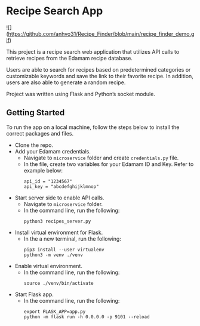 # Recipe Search App
![] (https://github.com/anhvo31/Recipe_Finder/blob/main/recipe_finder_demo.gif)

This project is a recipe search web application that utilizes API calls to retrieve recipes from the Edamam recipe database. 

Users are able to search for recipes based on predetermined categories or customizable keywords and save the link to their favorite recipe. In addition, users are also able to generate a random recipe.

Project was written using Flask and Python’s socket module.

## Getting Started
To run the app on a local machine, follow the steps below to install the correct packages and files.

* Clone the repo.
* Add your Edamam credentials.
    * Navigate to `microservice` folder and create `credentials.py` file.
    * In the file, create two variables for your Edamam ID and Key. Refer to example below:
        ```
        api_id = "1234567"
        api_key = "abcdefghijklmnop"
        ```
* Start server side to enable API calls.
    * Navigate to `microservice` folder.
    * In the command line, run the following:
        ```
        python3 recipes_server.py
        ```
* Install virtual environment for Flask.
    * In the a new terminal, run the following:
        ```
        pip3 install --user virtualenv
        python3 -m venv ./venv
        ```
* Enable virtual environment.
    * In the command line, run the following:
        ```
        source ./venv/bin/activate
        ```
* Start Flask app.
    * In the command line, run the following:
        ```
        export FLASK_APP=app.py
        python -m flask run -h 0.0.0.0 -p 9101 --reload
        ```